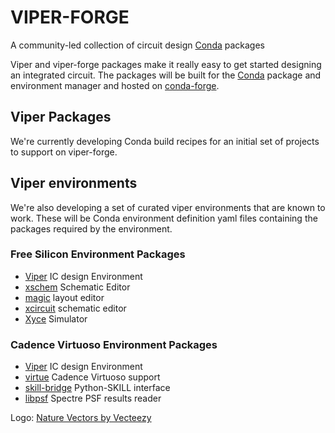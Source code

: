 # VIPER-FORGE

A community-led collection of circuit design [Conda](https://docs.conda.io/en/latest/) packages

Viper and viper-forge packages make it really easy to get started designing an integrated circuit.  The packages will be built for the [Conda](https://docs.conda.io/en/latest/) package and environment manager and hosted on [conda-forge](https://conda-forge.org/).

## Viper Packages

We're currently developing Conda build recipes for an initial set of projects to support on viper-forge.

## Viper environments

We're also developing a set of curated viper environments that are known to work.  These will be Conda environment definition yaml files containing the packages required by the environment.

### Free Silicon Environment Packages

- [Viper](http://www.cascode-labs.org/viper/) IC design Environment
- [xschem](http://repo.hu/projects/xschem/xschem_man/xschem_man.html) Schematic Editor
- [magic](http://opencircuitdesign.com/magic/index.html) layout editor
- [xcircuit](http://opencircuitdesign.com/xcircuit/index.html) schematic editor
- [Xyce](https://xyce.sandia.gov/) Simulator

### Cadence Virtuoso Environment Packages

- [Viper](http://www.cascode-labs.org/viper/) IC design Environment
- [virtue](http://www.cascode-labs.org/virtue/) Cadence Virtuoso support
- [skill-bridge](https://unihd-cag.github.io/skillbridge/) Python-SKILL interface
- [libpsf](https://pypi.org/project/libpsf/) Spectre PSF results reader

Logo: [Nature Vectors by Vecteezy](https://www.vecteezy.com/free-vector/nature)

